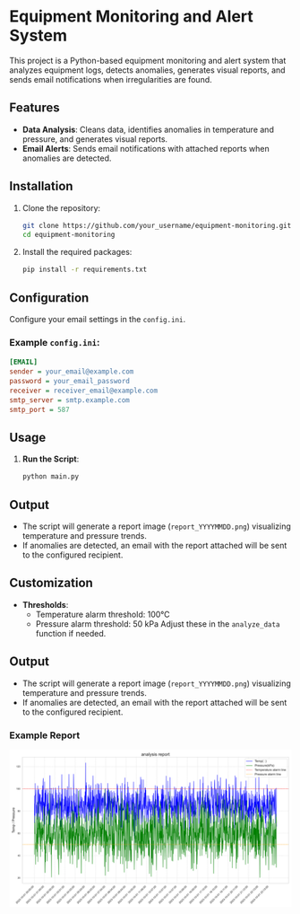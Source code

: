 # Equipment Monitoring and Alert System

This project is a Python-based equipment monitoring and alert system that analyzes equipment logs, detects anomalies, generates visual reports, and sends email notifications when irregularities are found.

## Features

- **Data Analysis**: Cleans data, identifies anomalies in temperature and pressure, and generates visual reports.
- **Email Alerts**: Sends email notifications with attached reports when anomalies are detected.

## Installation

1. Clone the repository:
   ```bash
   git clone https://github.com/your_username/equipment-monitoring.git
   cd equipment-monitoring
   ```
2. Install the required packages:
   ```bash
   pip install -r requirements.txt
   ```

## Configuration

Configure your email settings in the `config.ini`.

### Example `config.ini`:

```ini
[EMAIL]
sender = your_email@example.com
password = your_email_password
receiver = receiver_email@example.com
smtp_server = smtp.example.com
smtp_port = 587
```

## Usage

1. **Run the Script**:
   ```bash
   python main.py
   ```

## Output

- The script will generate a report image (`report_YYYYMMDD.png`) visualizing temperature and pressure trends.
- If anomalies are detected, an email with the report attached will be sent to the configured recipient.

## Customization

- **Thresholds**:
  - Temperature alarm threshold: 100℃
  - Pressure alarm threshold: 50 kPa
    Adjust these in the `analyze_data` function if needed.

## Output

- The script will generate a report image (`report_YYYYMMDD.png`) visualizing temperature and pressure trends.
- If anomalies are detected, an email with the report attached will be sent to the configured recipient.

### Example Report
![Example Report](report_20240205.png)

